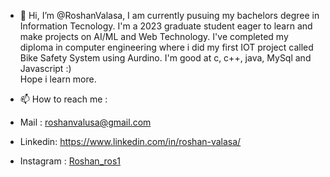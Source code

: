 - 👋 Hi, I’m @RoshanValasa, I am currently pusuing my bachelors degree in Information Tecnology. I'm a 2023 graduate student eager to learn and make projects on AI/ML and Web Technology. I've completed my diploma in computer engineering where i did my first IOT project called Bike Safety System using Aurdino. I'm good at c, c++, java, MySql and Javascript :)  
Hope i learn more.

- 📫 How to reach me :
- Mail :      roshanvalusa@gmail.com
- Linkedin:   https://www.linkedin.com/in/roshan-valasa/
- Instagram : [Roshan_ros1](https://www.instagram.com/roshan_ros1/)
<!---
RoshanValasa/RoshanValasa is a ✨ special ✨ repository because its `README.md` (this file) appears on your GitHub profile.
You can click the Preview link to take a look at your changes.
--->
